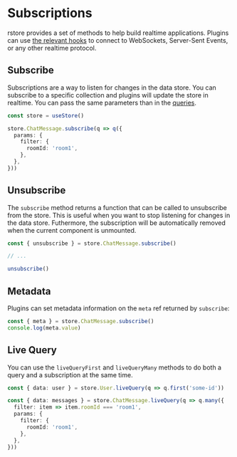 # Subscriptions

rstore provides a set of methods to help build realtime applications. Plugins can use [the relevant hooks](../plugin/hooks.md#subscriptions) to connect to WebSockets, Server-Sent Events, or any other realtime protocol.

## Subscribe <Badge text="Changed in v0.7" type="warning" />

Subscriptions are a way to listen for changes in the data store. You can subscribe to a specific collection and plugins will update the store in realtime. You can pass the same parameters than in the [queries](./query.md).

```ts
const store = useStore()

store.ChatMessage.subscribe(q => q({
  params: {
    filter: {
      roomId: 'room1',
    },
  },
}))
```

## Unsubscribe

The `subscribe` method returns a function that can be called to unsubscribe from the store. This is useful when you want to stop listening for changes in the data store. Futhermore, the subscription will be automatically removed when the current component is unmounted.

```ts
const { unsubscribe } = store.ChatMessage.subscribe()

// ...

unsubscribe()
```

## Metadata

Plugins can set metadata information on the `meta` ref returned by `subscribe`:

```ts
const { meta } = store.ChatMessage.subscribe()
console.log(meta.value)
```

## Live Query <Badge text="Changed in v0.7" type="warning" />

You can use the `liveQueryFirst` and `liveQueryMany` methods to do both a query and a subscription at the same time.

```ts
const { data: user } = store.User.liveQuery(q => q.first('some-id'))
```

```ts
const { data: messages } = store.ChatMessage.liveQuery(q => q.many({
  filter: item => item.roomId === 'room1',
  params: {
    filter: {
      roomId: 'room1',
    },
  },
}))
```
